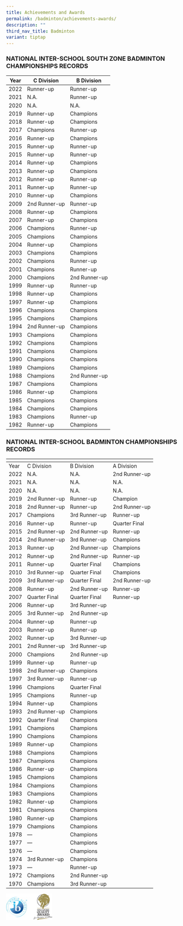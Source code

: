 ```yaml
---
title: Achievements and Awards
permalink: /badminton/achievements-awards/
description: ""
third_nav_title: Badminton
variant: tiptap
---
```

### NATIONAL INTER-SCHOOL SOUTH ZONE BADMINTON CHAMPIONSHIPS RECORDS

<table>
<thead>
  <tr>
    <th> Year</th>
    <th>C Division</th>
    <th>B Division</th>
  </tr>
</thead>
<tbody>
  <tr>
    <td>2022</td>
    <td>Runner-up</td>
    <td>Runner-up</td>
  </tr>
  <tr>
    <td>2021</td>
    <td>N.A.</td>
    <td>Runner-up</td>
  </tr>
  <tr>
    <td>2020</td>
    <td>N.A.</td>
    <td>N.A.</td>
  </tr>
  <tr>
    <td>2019</td>
    <td>Runner-up</td>
    <td>Champions</td>
  </tr>
  <tr>
    <td>2018</td>
    <td>Runner-up</td>
    <td>Champions</td>
  </tr>
  <tr>
    <td>2017</td>
    <td>Champions</td>
    <td>Runner-up</td>
  </tr>
  <tr>
    <td>2016</td>
    <td>Runner-up</td>
    <td>Champions</td>
  </tr>
  <tr>
    <td>2015</td>
    <td>Runner-up</td>
    <td>Runner-up</td>
  </tr>
  <tr>
    <td>2015</td>
    <td>Runner-up</td>
    <td>Runner-up</td>
  </tr>
  <tr>
    <td>2014</td>
    <td>Runner-up</td>
    <td>Champions</td>
  </tr>
  <tr>
    <td>2013</td>
    <td>Runner-up</td>
    <td>Champions</td>
  </tr>
  <tr>
    <td>2012</td>
    <td>Runner-up</td>
    <td>Runner-up</td>
  </tr>
  <tr>
    <td>2011</td>
    <td>Runner-up</td>
    <td>Runner-up</td>
  </tr>
  <tr>
    <td>2010</td>
    <td>Runner-up</td>
    <td>Champions</td>
  </tr>
  <tr>
    <td>2009</td>
    <td>2nd Runner-up</td>
    <td>Runner-up</td>
  </tr>
  <tr>
    <td>2008</td>
    <td>Runner-up</td>
    <td>Champions</td>
  </tr>
  <tr>
    <td>2007</td>
    <td>Runner-up</td>
    <td>Champions</td>
  </tr>
  <tr>
    <td>2006</td>
    <td>Champions</td>
    <td>Runner-up</td>
  </tr>
  <tr>
    <td>2005</td>
    <td>Champions</td>
    <td>Champions</td>
  </tr>
  <tr>
    <td>2004</td>
    <td>Runner-up</td>
    <td>Champions</td>
  </tr>
  <tr>
    <td>2003</td>
    <td>Champions</td>
    <td>Champions</td>
  </tr>
  <tr>
    <td>2002</td>
    <td>Champions</td>
    <td>Runner-up</td>
  </tr>
  <tr>
    <td>2001</td>
    <td>Champions</td>
    <td>Runner-up</td>
  </tr>
  <tr>
    <td>2000</td>
    <td>Champions</td>
    <td>2nd Runner-up</td>
  </tr>
  <tr>
    <td>1999</td>
    <td>Runner-up</td>
    <td>Runner-up</td>
  </tr>
  <tr>
    <td>1998</td>
    <td>Runner-up</td>
    <td>Champions</td>
  </tr>
  <tr>
    <td>1997</td>
    <td>Runner-up</td>
    <td>Champions</td>
  </tr>
  <tr>
    <td>1996</td>
    <td>Champions</td>
    <td>Champions</td>
  </tr>
  <tr>
    <td>1995</td>
    <td>Champions</td>
    <td>Champions</td>
  </tr>
  <tr>
    <td>1994</td>
    <td>2nd Runner-up</td>
    <td>Champions</td>
  </tr>
  <tr>
    <td>1993</td>
    <td>Champions</td>
    <td>Champions</td>
  </tr>
  <tr>
    <td>1992</td>
    <td>Champions</td>
    <td>Champions</td>
  </tr>
  <tr>
    <td>1991</td>
    <td>Champions</td>
    <td>Champions</td>
  </tr>
  <tr>
    <td>1990</td>
    <td>Champions</td>
    <td>Champions</td>
  </tr>
  <tr>
    <td>1989</td>
    <td>Champions</td>
    <td>Champions</td>
  </tr>
  <tr>
    <td>1988</td>
    <td>Champions</td>
    <td>2nd Runner-up</td>
  </tr>
  <tr>
    <td>1987</td>
    <td>Champions</td>
    <td>Champions</td>
  </tr>
  <tr>
    <td>1986</td>
    <td>Runner-up</td>
    <td>Champions</td>
  </tr>
  <tr>
    <td>1985</td>
    <td>Champions</td>
    <td>Champions</td>
  </tr>
  <tr>
    <td>1984</td>
    <td>Champions</td>
    <td>Champions</td>
  </tr>
  <tr>
    <td>1983</td>
    <td>Champions</td>
    <td>Runner-up</td>
  </tr>
  <tr>
    <td>1982</td>
    <td>Runner-up</td>
    <td>Champions</td>
  </tr>
</tbody>
</table>

### NATIONAL INTER-SCHOOL BADMINTON CHAMPIONSHIPS RECORDS

<table>
<thead>
  <tr>
    <th></th>
    <th></th>
    <th></th>
    <th></th>
  </tr>
</thead>
<tbody>
  <tr>
    <td>Year</td>
    <td>C Division</td>
    <td>B Division</td>
    <td>A Division</td>
  </tr>
  <tr>
    <td>2022</td>
    <td>N.A.</td>
    <td>N.A.</td>
    <td>2nd Runner-up</td>
  </tr>
  <tr>
    <td>2021</td>
    <td>N.A.</td>
    <td>N.A.</td>
    <td>N.A.</td>
  </tr>
  <tr>
    <td>2020</td>
    <td>N.A.</td>
    <td>N.A.</td>
    <td>N.A.</td>
  </tr>
  <tr>
    <td>2019</td>
    <td>2nd Runner-up</td>
    <td>Runner-up</td>
    <td>Champion</td>
  </tr>
  <tr>
    <td>2018</td>
    <td>2nd Runner-up</td>
    <td>Runner-up</td>
    <td>2nd Runner-up</td>
  </tr>
  <tr>
    <td>2017</td>
    <td>Champions</td>
    <td>3rd Runner-up</td>
    <td>Runner-up</td>
  </tr>
  <tr>
    <td>2016</td>
    <td>Runner-up</td>
    <td>Runner-up</td>
    <td>Quarter Final</td>
  </tr>
  <tr>
    <td>2015</td>
    <td>2nd Runner-up</td>
    <td>2nd Runner-up</td>
    <td>Runner-up</td>
  </tr>
  <tr>
    <td>2014</td>
    <td>2nd Runner-up</td>
    <td>3rd Runner-up</td>
    <td>Champions</td>
  </tr>
  <tr>
    <td>2013</td>
    <td>Runner-up</td>
    <td>2nd Runner-up</td>
    <td>Champions</td>
  </tr>
  <tr>
    <td>2012</td>
    <td>Runner-up</td>
    <td>2nd Runner-up</td>
    <td>Runner-up</td>
  </tr>
  <tr>
    <td>2011</td>
    <td>Runner-up</td>
    <td>Quarter Final</td>
    <td>Champions</td>
  </tr>
  <tr>
    <td>2010</td>
    <td>3rd Runner-up</td>
    <td>Quarter Final</td>
    <td>Champions</td>
  </tr>
  <tr>
    <td>2009</td>
    <td>3rd Runner-up</td>
    <td>Quarter Final</td>
    <td>2nd Runner-up</td>
  </tr>
  <tr>
    <td>2008</td>
    <td>Runner-up</td>
    <td>2nd Runner-up</td>
    <td>Runner-up</td>
  </tr>
  <tr>
    <td>2007</td>
    <td>Quarter Final</td>
    <td>Quarter Final</td>
    <td>Runner-up</td>
  </tr>
  <tr>
    <td>2006</td>
    <td>Runner-up</td>
    <td>3rd Runner-up</td>
    <td></td>
  </tr>
  <tr>
    <td>2005</td>
    <td>3rd Runner-up</td>
    <td>2nd Runner-up</td>
    <td></td>
  </tr>
  <tr>
    <td>2004</td>
    <td>Runner-up</td>
    <td>Runner-up</td>
    <td></td>
  </tr>
  <tr>
    <td>2003</td>
    <td>Runner-up</td>
    <td>Runner-up</td>
    <td></td>
  </tr>
  <tr>
    <td>2002</td>
    <td>Runner-up</td>
    <td>3rd Runner-up</td>
    <td></td>
  </tr>
  <tr>
    <td>2001</td>
    <td>2nd Runner-up</td>
    <td>3rd Runner-up</td>
    <td></td>
  </tr>
  <tr>
    <td>2000</td>
    <td>Champions</td>
    <td>2nd Runner-up</td>
    <td></td>
  </tr>
  <tr>
    <td>1999</td>
    <td>Runner-up</td>
    <td>Runner-up</td>
    <td></td>
  </tr>
  <tr>
    <td>1998</td>
    <td>2nd Runner-up</td>
    <td>Champions</td>
    <td></td>
  </tr>
  <tr>
    <td>1997</td>
    <td>3rd Runner-up</td>
    <td>Runner-up</td>
    <td></td>
  </tr>
  <tr>
    <td>1996</td>
    <td>Champions</td>
    <td>Quarter Final</td>
    <td></td>
  </tr>
  <tr>
    <td>1995</td>
    <td>Champions</td>
    <td>Runner-up</td>
    <td></td>
  </tr>
  <tr>
    <td>1994</td>
    <td>Runner-up</td>
    <td>Champions</td>
    <td></td>
  </tr>
  <tr>
    <td>1993</td>
    <td>2nd Runner-up</td>
    <td>Champions</td>
    <td></td>
  </tr>
  <tr>
    <td>1992</td>
    <td>Quarter Final</td>
    <td>Champions</td>
    <td></td>
  </tr>
  <tr>
    <td>1991</td>
    <td>Champions</td>
    <td>Champions</td>
    <td></td>
  </tr>
  <tr>
    <td>1990</td>
    <td>Champions</td>
    <td>Champions</td>
    <td></td>
  </tr>
  <tr>
    <td>1989</td>
    <td>Runner-up</td>
    <td>Champions</td>
    <td></td>
  </tr>
  <tr>
    <td>1988</td>
    <td>Champions</td>
    <td>Champions</td>
    <td></td>
  </tr>
  <tr>
    <td>1987</td>
    <td>Champions</td>
    <td>Champions</td>
    <td></td>
  </tr>
  <tr>
    <td>1986</td>
    <td>Runner-up</td>
    <td>Champions</td>
    <td></td>
  </tr>
  <tr>
    <td>1985</td>
    <td>Champions</td>
    <td>Champions</td>
    <td></td>
  </tr>
  <tr>
    <td>1984</td>
    <td>Champions</td>
    <td>Champions</td>
    <td></td>
  </tr>
  <tr>
    <td>1983</td>
    <td>Champions</td>
    <td>Champions</td>
    <td></td>
  </tr>
  <tr>
    <td>1982</td>
    <td>Runner-up</td>
    <td>Champions</td>
    <td></td>
  </tr>
  <tr>
    <td>1981</td>
    <td>Champions</td>
    <td>Champions</td>
    <td></td>
  </tr>
  <tr>
    <td>1980</td>
    <td>Runner-up</td>
    <td>Champions</td>
    <td></td>
  </tr>
  <tr>
    <td>1979</td>
    <td>Champions</td>
    <td>Champions</td>
    <td></td>
  </tr>
  <tr>
    <td>1978</td>
    <td>—</td>
    <td>Champions</td>
    <td></td>
  </tr>
  <tr>
    <td>1977</td>
    <td>—</td>
    <td>Champions</td>
    <td></td>
  </tr>
  <tr>
    <td>1976</td>
    <td>—</td>
    <td>Champions</td>
    <td></td>
  </tr>
  <tr>
    <td>1974</td>
    <td>3rd Runner-up</td>
    <td>Champions</td>
    <td></td>
  </tr>
  <tr>
    <td>1973</td>
    <td>—</td>
    <td>Runner-up</td>
    <td></td>
  </tr>
  <tr>
    <td>1972</td>
    <td>Champions</td>
    <td>2nd Runner-up</td>
    <td></td>
  </tr>
  <tr>
    <td>1970</td>
    <td>Champions</td>
    <td>3rd Runner-up</td>
    <td></td>
  </tr>
</tbody>
</table>

<img src="/images/WorldSchool.jpg" style="width:25%">